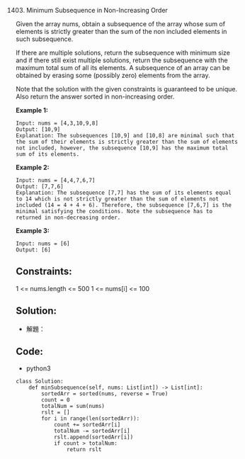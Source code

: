 1403. Minimum Subsequence in Non-Increasing Order

Given the array nums, obtain a subsequence of the array whose sum of elements is strictly greater than the sum of the non included elements in such subsequence. 

If there are multiple solutions, return the subsequence with minimum size and if there still exist multiple solutions, return the subsequence with the maximum total sum of all its elements. A subsequence of an array can be obtained by erasing some (possibly zero) elements from the array. 

Note that the solution with the given constraints is guaranteed to be unique. Also return the answer sorted in non-increasing order.


**Example 1:**
```
Input: nums = [4,3,10,9,8]
Output: [10,9] 
Explanation: The subsequences [10,9] and [10,8] are minimal such that the sum of their elements is strictly greater than the sum of elements not included, however, the subsequence [10,9] has the maximum total sum of its elements. 
```

**Example 2:**
```
Input: nums = [4,4,7,6,7]
Output: [7,7,6] 
Explanation: The subsequence [7,7] has the sum of its elements equal to 14 which is not strictly greater than the sum of elements not included (14 = 4 + 4 + 6). Therefore, the subsequence [7,6,7] is the minimal satisfying the conditions. Note the subsequence has to returned in non-decreasing order.  

```

**Example 3:**
```
Input: nums = [6]
Output: [6]

```

## Constraints:

1 <= nums.length <= 500
1 <= nums[i] <= 100


## Solution:
- 解題：
    
## Code:
- python3
```py3
class Solution:
    def minSubsequence(self, nums: List[int]) -> List[int]:
        sortedArr = sorted(nums, reverse = True)
        count = 0 
        totalNum = sum(nums)
        rslt = []
        for i in range(len(sortedArr)):
            count += sortedArr[i]
            totalNum -= sortedArr[i]
            rslt.append(sortedArr[i])
            if count > totalNum:
                return rslt

```